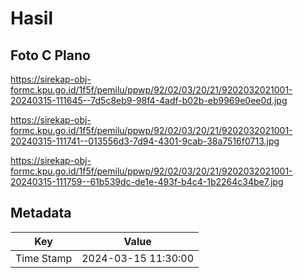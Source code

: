 # Hasil

## Foto C Plano

https://sirekap-obj-formc.kpu.go.id/1f5f/pemilu/ppwp/92/02/03/20/21/9202032021001-20240315-111645--7d5c8eb9-98f4-4adf-b02b-eb9969e0ee0d.jpg

https://sirekap-obj-formc.kpu.go.id/1f5f/pemilu/ppwp/92/02/03/20/21/9202032021001-20240315-111741--013556d3-7d94-4301-9cab-38a7516f0713.jpg

https://sirekap-obj-formc.kpu.go.id/1f5f/pemilu/ppwp/92/02/03/20/21/9202032021001-20240315-111759--61b539dc-de1e-493f-b4c4-1b2264c34be7.jpg


## Metadata

| Key        | Value               |
| ---------- | ------------------- |
| Time Stamp | 2024-03-15 11:30:00 |



